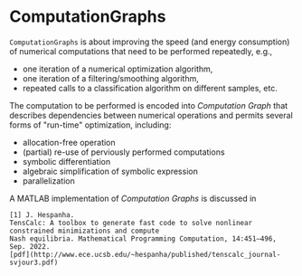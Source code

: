 # ComputationGraphs

`ComputationGraphs` is about improving the speed (and energy consumption) of numerical computations
that need to be performed repeatedly, e.g.,
+ one iteration of a numerical optimization algorithm, 
+ one iteration of a filtering/smoothing algorithm,
+ repeated calls to a classification algorithm on different samples, etc.

The computation to be performed is encoded into *Computation Graph* that describes dependencies
between numerical operations and permits several forms of "run-time" optimization, including:
+ allocation-free operation
+ (partial) re-use of perviously performed computations
+ symbolic differentiation
+ algebraic simplification of symbolic expression
+ parallelization

A MATLAB implementation of *Computation Graphs* is discussed in

    [1] J. Hespanha.
    TensCalc: A toolbox to generate fast code to solve nonlinear constrained minimizations and compute
    Nash equilibria. Mathematical Programming Computation, 14:451—496, Sep. 2022.
    [pdf](http://www.ece.ucsb.edu/~hespanha/published/tenscalc_journal-svjour3.pdf)

